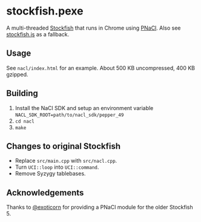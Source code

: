 stockfish.pexe
==============

A multi-threaded [Stockfish](https://github.com/official-stockfish/Stockfish)
that runs in Chrome using [PNaCl](https://www.chromium.org/nativeclient/pnacl).
Also see [stockfish.js](https://github.com/niklasf/stockfish.js) as a fallback.

Usage
----

See ``nacl/index.html`` for an example.
About 500 KB uncompressed, 400 KB gzipped.

Building
--------

1. Install the NaCl SDK and setup an environment variable
   ``NACL_SDK_ROOT=path/to/nacl_sdk/pepper_49``
2. ``cd nacl``
3. ``make``

Changes to original Stockfish
-----------------------------

* Replace ``src/main.cpp`` with ``src/nacl.cpp``.
* Turn ``UCI::loop`` into ``UCI::command``.
* Remove Syzygy tablebases.

Acknowledgements
----------------

Thanks to [@exoticorn](https://github.com/exoticorn/stockfish-nacl) for
providing a PNaCl module for the older Stockfish 5.
